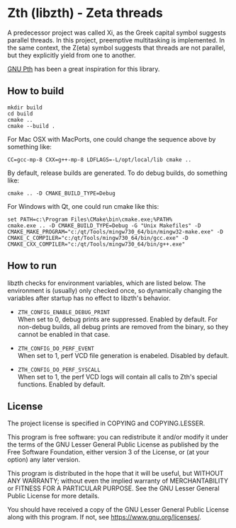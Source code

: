 # Zth (libzth) - Zeta threads

A predecessor project was called Xi, as the Greek capital symbol suggests
parallel threads.  In this project, preemptive multitasking is implemented. In
the same context, the Z(eta) symbol suggests that threads are not parallel, but
they explicitly yield from one to another.

[GNU Pth](https://www.gnu.org/software/pth/) has been a great inspiration for this library.



## How to build

	mkdir build
	cd build
	cmake ..
	cmake --build .

For Mac OSX with MacPorts, one could change the sequence above by something like:

	CC=gcc-mp-8 CXX=g++-mp-8 LDFLAGS=-L/opt/local/lib cmake ..

By default, release builds are generated. To do debug builds, do something like:

	cmake .. -D CMAKE_BUILD_TYPE=Debug

For Windows with Qt, one could run cmake like this:

	set PATH=c:\Program Files\CMake\bin\cmake.exe;%PATH%
	cmake.exe .. -D CMAKE_BUILD_TYPE=Debug -G "Unix Makefiles" -D CMAKE_MAKE_PROGRAM="c:/qt/Tools/mingw730_64/bin/mingw32-make.exe" -D CMAKE_C_COMPILER="c:/qt/Tools/mingw730_64/bin/gcc.exe" -D CMAKE_CXX_COMPILER="c:/qt/Tools/mingw730_64/bin/g++.exe"


## How to run

libzth checks for environment variables, which are listed below.  The
environment is (usually) only checked once, so dynamically changing the
variables after startup has no effect to libzth's behavior.

* `ZTH_CONFIG_ENABLE_DEBUG_PRINT`  
	When set to 0, debug prints are suppressed.  Enabled by default. For
	non-debug builds, all debug prints are removed from the binary, so they
	cannot be enabled in that case.

* `ZTH_CONFIG_DO_PERF_EVENT`  
	When set to 1, perf VCD file generation is enabeled.  Disabled by default.

* `ZTH_CONFIG_DO_PERF_SYSCALL`  
	When set to 1, the perf VCD logs will contain all calls to Zth's special
	functions.  Enabled by default.


## License

The project license is specified in COPYING and COPYING.LESSER.

This program is free software: you can redistribute it and/or modify
it under the terms of the GNU Lesser General Public License as published by
the Free Software Foundation, either version 3 of the License, or
(at your option) any later version.

This program is distributed in the hope that it will be useful,
but WITHOUT ANY WARRANTY; without even the implied warranty of
MERCHANTABILITY or FITNESS FOR A PARTICULAR PURPOSE.  See the
GNU Lesser General Public License for more details.

You should have received a copy of the GNU Lesser General Public License
along with this program.  If not, see <https://www.gnu.org/licenses/>.

